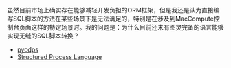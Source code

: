 虽然目前市场上确实存在能够减轻开发负担的ORM框架，但是我还是认为直接编写SQL脚本的方法在某些场景下是无法满足的，特别是在涉及到MacCompute控制台页面这样的特定场景时。我的问题是：为什么目前还未有图灵完备的语言能够实现无缝的SQL脚本转换？
- [pyodps](https://github.com/aliyun/aliyun-odps-python-sdk)
- [Structured Process Language](https://www.scudata.com/)

